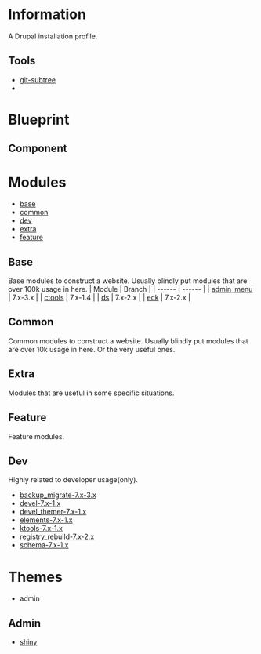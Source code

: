 Information
===========
A Drupal installation profile.

Tools
-----
* [git-subtree](https://github.com/git/git/tree/master/contrib/subtree)
* 

Blueprint
=========


Component
---------

# Modules
* [base](#base)
* [common](#common)
* [dev](#dev)
* [extra](#extra)
* [feature](#feature)

## Base
Base modules to construct a website.
Usually blindly put modules that are over 100k usage in here.
| Module | Branch |
| ------ | ------ |
| [admin_menu](https://drupal.org/project/admin_menu) | 7.x-3.x |
| [ctools](https://drupal.org/project/ctools) | 7.x-1.4 |
| [ds](https://drupal.org/project/ds) | 7.x-2.x |
| [eck](https://drupal.org/project/eck) | 7.x-2.x |


## Common
Common modules to construct a website.
Usually blindly put modules that are over 10k usage in here.
Or the very useful ones.

## Extra
Modules that are useful in some specific situations.

## Feature
Feature modules.

## Dev
Highly related to developer usage(only).
* [backup_migrate-7.x-3.x](https://drupal.org/project/backup_migrate)
* [devel-7.x-1.x](https://drupal.org/project/devel)
* [devel_themer-7.x-1.x](https://drupal.org/project/devel_themer)
* [elements-7.x-1.x](https://drupal.org/project/elements)
* [ktools-7.x-1.x](https://github.com/drupal-rain/ktools)
* [registry_rebuild-7.x-2.x](https://drupal.org/project/registry_rebuild)
* [schema-7.x-1.x](https://drupal.org/project/schema)

# Themes
* admin

## Admin
* [shiny](https://drupal.org/project/shiny)
